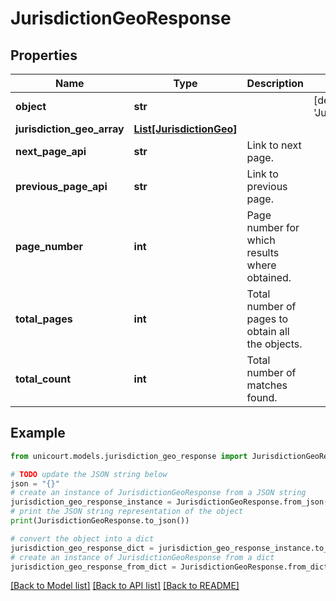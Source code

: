 # JurisdictionGeoResponse


## Properties

Name | Type | Description | Notes
------------ | ------------- | ------------- | -------------
**object** | **str** |  | [default to 'JurisdictionGeoResponse']
**jurisdiction_geo_array** | [**List[JurisdictionGeo]**](JurisdictionGeo.md) |  | 
**next_page_api** | **str** | Link to next page. | 
**previous_page_api** | **str** | Link to previous page. | 
**page_number** | **int** | Page number for which results where obtained. | 
**total_pages** | **int** | Total number of pages to obtain all the objects. | 
**total_count** | **int** | Total number of matches found. | 

## Example

```python
from unicourt.models.jurisdiction_geo_response import JurisdictionGeoResponse

# TODO update the JSON string below
json = "{}"
# create an instance of JurisdictionGeoResponse from a JSON string
jurisdiction_geo_response_instance = JurisdictionGeoResponse.from_json(json)
# print the JSON string representation of the object
print(JurisdictionGeoResponse.to_json())

# convert the object into a dict
jurisdiction_geo_response_dict = jurisdiction_geo_response_instance.to_dict()
# create an instance of JurisdictionGeoResponse from a dict
jurisdiction_geo_response_from_dict = JurisdictionGeoResponse.from_dict(jurisdiction_geo_response_dict)
```
[[Back to Model list]](../README.md#documentation-for-models) [[Back to API list]](../README.md#documentation-for-api-endpoints) [[Back to README]](../README.md)


